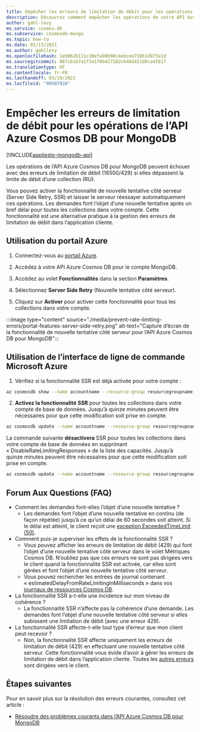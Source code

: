 ```yaml
---
title: Empêcher les erreurs de limitation de débit pour les opérations de l’API Azure Cosmos DB pour MongoDB.
description: Découvrez comment empêcher les opérations de votre API Azure Cosmos DB pour MongoDB de déclencher des erreurs de limitation de débit avec la fonctionnalité SSR (Server Side Retry).
author: gahl-levy
ms.service: cosmos-db
ms.subservice: cosmosdb-mongo
ms.topic: how-to
ms.date: 01/13/2021
ms.author: gahllevy
ms.openlocfilehash: 1e9062b111c30efa90b98c4ebcee710b1d975a1d
ms.sourcegitcommit: 867cb1b7a1f3a1f0b427282c648d411d0ca4f81f
ms.translationtype: HT
ms.contentlocale: fr-FR
ms.lasthandoff: 03/19/2021
ms.locfileid: "99507928"
---
```

# <a name="prevent-rate-limiting-errors-for-azure-cosmos-db-api-for-mongodb-operations"></a>Empêcher les erreurs de limitation de débit pour les opérations de l’API Azure Cosmos DB pour MongoDB
[!INCLUDE[appliesto-mongodb-api](includes/appliesto-mongodb-api.md)]

Les opérations de l’API Azure Cosmos DB pour MongoDB peuvent échouer avec des erreurs de limitation de débit (16500/429) si elles dépassent la limite de débit d’une collection (RU). 

Vous pouvez activer la fonctionnalité de nouvelle tentative côté serveur (Server Side Retry, SSR) et laisser le serveur réessayer automatiquement ces opérations. Les demandes font l’objet d’une nouvelle tentative après un bref délai pour toutes les collections dans votre compte. Cette fonctionnalité est une alternative pratique à la gestion des erreurs de limitation de débit dans l’application cliente.

## <a name="use-the-azure-portal"></a>Utilisation du portail Azure

1. Connectez-vous au [portail Azure](https://portal.azure.com/).

1. Accédez à votre API Azure Cosmos DB pour le compte MongoDB.

1. Accédez au volet **Fonctionnalités** dans la section **Paramètres**.

1. Sélectionnez **Server Side Retry** (Nouvelle tentative côté serveur).

1. Cliquez sur **Activer** pour activer cette fonctionnalité pour tous les collections dans votre compte.

:::image type="content" source="./media/prevent-rate-limiting-errors/portal-features-server-side-retry.png" alt-text="Capture d’écran de la fonctionnalité de nouvelle tentative côté serveur pour l’API Azure Cosmos DB pour MongoDB":::

## <a name="use-the-azure-cli"></a>Utilisation de l’interface de ligne de commande Microsoft Azure

1. Vérifiez si la fonctionnalité SSR est déjà activée pour votre compte :
```bash
az cosmosdb show --name accountname --resource-group resourcegroupname
```
2. **Activez la fonctionnalité SSR** pour toutes les collections dans votre compte de base de données. Jusqu’à quinze minutes peuvent être nécessaires pour que cette modification soit prise en compte.
```bash
az cosmosdb update --name accountname --resource-group resourcegroupname --capabilities EnableMongo DisableRateLimitingResponses
```
La commande suivante **désactivera** SSR pour toutes les collections dans votre compte de base de données en supprimant « DisableRateLimitingResponses » de la liste des capacités. Jusqu’à quinze minutes peuvent être nécessaires pour que cette modification soit prise en compte.
```bash
az cosmosdb update --name accountname --resource-group resourcegroupname --capabilities EnableMongo
```

## <a name="frequently-asked-questions"></a>Forum Aux Questions (FAQ)
* Comment les demandes font-elles l’objet d’une nouvelle tentative ?
    * Les demandes font l’objet d’une nouvelle tentative en continu (de façon répétée) jusqu’à ce qu’un délai de 60 secondes soit atteint. Si le délai est atteint, le client reçoit une [exception ExceededTimeLimit (50)](mongodb-troubleshoot.md).
*  Comment puis-je superviser les effets de la fonctionnalité SSR ?
    *  Vous pouvez afficher les erreurs de limitation de débit (429) qui font l’objet d’une nouvelle tentative côté serveur dans le volet Métriques Cosmos DB. N’oubliez pas que ces erreurs ne sont pas dirigées vers le client quand la fonctionnalité SSR est activée, car elles sont gérées et font l’objet d’une nouvelle tentative côté serveur. 
    *  Vous pouvez rechercher les entrées de journal contenant « estimatedDelayFromRateLimitingInMilliseconds » dans vos [journaux de ressources Cosmos DB](cosmosdb-monitor-resource-logs.md).
*  La fonctionnalité SSR a-t-elle une incidence sur mon niveau de cohérence ?
    *  La fonctionnalité SSR n’affecte pas la cohérence d’une demande. Les demandes font l’objet d’une nouvelle tentative côté serveur si elles subissent une limitation de débit (avec une erreur 429). 
*  La fonctionnalité SSR affecte-t-elle tout type d’erreur que mon client peut recevoir ?
    *  Non, la fonctionnalité SSR affecte uniquement les erreurs de limitation de débit (429) en effectuant une nouvelle tentative côté serveur. Cette fonctionnalité vous évide d’avoir à gérer les erreurs de limitation de débit dans l’application cliente. Toutes les [autres erreurs](mongodb-troubleshoot.md) sont dirigées vers le client. 

## <a name="next-steps"></a>Étapes suivantes

Pour en savoir plus sur la résolution des erreurs courantes, consultez cet article :

* [Résoudre des problèmes courants dans l’API Azure Cosmos DB pour MongoDB](mongodb-troubleshoot.md)
